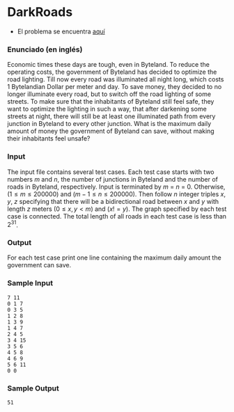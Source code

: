 # DarkRoads

- El problema se encuentra [aquí](https://onlinejudge.org/index.php?option=com_onlinejudge&Itemid=8&page=show_problem&problem=2678)

### Enunciado (en inglés)

Economic times these days are tough, even in Byteland. To reduce the operating costs, the government
of Byteland has decided to optimize the road lighting. Till now every road was illuminated all night
long, which costs 1 Bytelandian Dollar per meter and day. To save money, they decided to no longer
illuminate every road, but to switch off the road lighting of some streets. To make sure that the
inhabitants of Byteland still feel safe, they want to optimize the lighting in such a way, that after
darkening some streets at night, there will still be at least one illuminated path from every junction in
Byteland to every other junction.
What is the maximum daily amount of money the government of Byteland can save, without making
their inhabitants feel unsafe?

### Input

The input file contains several test cases. Each test case starts with two numbers $m$ and $n$, the number of junctions in Byteland and the number of roads in Byteland, respectively. Input is terminated by $m$ $=$ $n$ $=$ $0$. Otherwise, $(1 ≤ m ≤ 200000)$ and $(m − 1 ≤ n ≤ 200000)$. Then follow $n$ integer triples $x$, $y$, $z$ specifying that there will be a bidirectional road between $x$ and $y$ with length $z$ meters $(0 \leq x, y < m)$ and $(x != y)$. The graph specified by each test case is connected. The total length of all roads in each
test case is less than $2^{31}$.

### Output

For each test case print one line containing the maximum daily amount the government can save.

### **Sample Input**

```
7 11
0 1 7
0 3 5
1 2 8
1 3 9
1 4 7
2 4 5
3 4 15
3 5 6
4 5 8
4 6 9
5 6 11
0 0
```

### **Sample Output**

```
51
```
